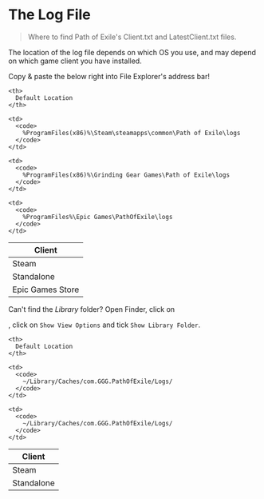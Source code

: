 # The Log File

> Where to find Path of Exile's Client.txt and LatestClient.txt files.

<note>

The location of the log file depends on which OS you use, and may depend on which game client you have installed.

</note>

<tabs className="w-full">
<tabs-item icon="i-lucide-grid-2x2" label="Windows">
<tip>

Copy & paste the below right into File Explorer's address bar!

</tip>

<table>
<thead>
  <tr>
    <th>
      Client
    </th>
    
    <th>
      Default Location
    </th>
  </tr>
</thead>

<tbody>
  <tr>
    <td>
      Steam
    </td>
    
    <td>
      <code>
        %ProgramFiles(x86)%\Steam\steamapps\common\Path of Exile\logs
      </code>
    </td>
  </tr>
  
  <tr>
    <td>
      Standalone
    </td>
    
    <td>
      <code>
        %ProgramFiles(x86)%\Grinding Gear Games\Path of Exile\logs
      </code>
    </td>
  </tr>
  
  <tr>
    <td>
      Epic Games Store
    </td>
    
    <td>
      <code>
        %ProgramFiles%\Epic Games\PathOfExile\logs
      </code>
    </td>
  </tr>
</tbody>
</table>
</tabs-item>

<tabs-item icon="i-lucide-apple" label="macOS">
<tip>

Can't find the *Library* folder? Open Finder, click on <icon name="i-lucide-circle-ellipsis">



</icon>

, click on `Show View Options` and tick `Show Library Folder`.

</tip>

<table>
<thead>
  <tr>
    <th>
      Client
    </th>
    
    <th>
      Default Location
    </th>
  </tr>
</thead>

<tbody>
  <tr>
    <td>
      Steam
    </td>
    
    <td>
      <code>
        ~/Library/Caches/com.GGG.PathOfExile/Logs/
      </code>
    </td>
  </tr>
  
  <tr>
    <td>
      Standalone
    </td>
    
    <td>
      <code>
        ~/Library/Caches/com.GGG.PathOfExile/Logs/
      </code>
    </td>
  </tr>
</tbody>
</table>
</tabs-item>
</tabs>

